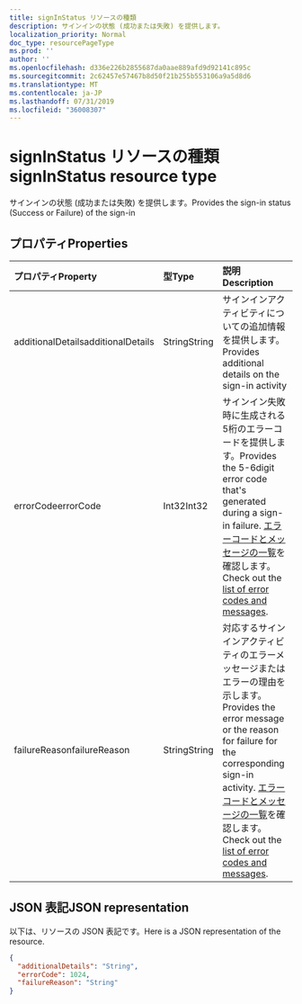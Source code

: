 ```yaml
---
title: signInStatus リソースの種類
description: サインインの状態 (成功または失敗) を提供します。
localization_priority: Normal
doc_type: resourcePageType
ms.prod: ''
author: ''
ms.openlocfilehash: d336e226b2855687da0aae889afd9d92141c895c
ms.sourcegitcommit: 2c62457e57467b8d50f21b255b553106a9a5d8d6
ms.translationtype: MT
ms.contentlocale: ja-JP
ms.lasthandoff: 07/31/2019
ms.locfileid: "36008307"
---
```

# <a name="signinstatus-resource-type"></a><span data-ttu-id="c594f-103">signInStatus リソースの種類</span><span class="sxs-lookup"><span data-stu-id="c594f-103">signInStatus resource type</span></span>
<span data-ttu-id="c594f-104">サインインの状態 (成功または失敗) を提供します。</span><span class="sxs-lookup"><span data-stu-id="c594f-104">Provides the sign-in status (Success or Failure) of the sign-in</span></span>



## <a name="properties"></a><span data-ttu-id="c594f-105">プロパティ</span><span class="sxs-lookup"><span data-stu-id="c594f-105">Properties</span></span>
| <span data-ttu-id="c594f-106">プロパティ</span><span class="sxs-lookup"><span data-stu-id="c594f-106">Property</span></span>     | <span data-ttu-id="c594f-107">型</span><span class="sxs-lookup"><span data-stu-id="c594f-107">Type</span></span>   |<span data-ttu-id="c594f-108">説明</span><span class="sxs-lookup"><span data-stu-id="c594f-108">Description</span></span>|
|:---------------|:--------|:----------|
|<span data-ttu-id="c594f-109">additionalDetails</span><span class="sxs-lookup"><span data-stu-id="c594f-109">additionalDetails</span></span>|<span data-ttu-id="c594f-110">String</span><span class="sxs-lookup"><span data-stu-id="c594f-110">String</span></span>|<span data-ttu-id="c594f-111">サインインアクティビティについての追加情報を提供します。</span><span class="sxs-lookup"><span data-stu-id="c594f-111">Provides additional details on the sign-in activity</span></span>|
|<span data-ttu-id="c594f-112">errorCode</span><span class="sxs-lookup"><span data-stu-id="c594f-112">errorCode</span></span>|<span data-ttu-id="c594f-113">Int32</span><span class="sxs-lookup"><span data-stu-id="c594f-113">Int32</span></span>|<span data-ttu-id="c594f-114">サインイン失敗時に生成される5桁のエラーコードを提供します。</span><span class="sxs-lookup"><span data-stu-id="c594f-114">Provides the 5-6digit error code that's generated during a sign-in failure.</span></span> <span data-ttu-id="c594f-115">[エラーコードとメッセージの一覧](https://docs.microsoft.com/en-us/azure/active-directory/active-directory-reporting-activity-sign-ins-errors)を確認します。</span><span class="sxs-lookup"><span data-stu-id="c594f-115">Check out the [list of error codes and messages](https://docs.microsoft.com/en-us/azure/active-directory/active-directory-reporting-activity-sign-ins-errors).</span></span>|
|<span data-ttu-id="c594f-116">failureReason</span><span class="sxs-lookup"><span data-stu-id="c594f-116">failureReason</span></span>|<span data-ttu-id="c594f-117">String</span><span class="sxs-lookup"><span data-stu-id="c594f-117">String</span></span>|<span data-ttu-id="c594f-118">対応するサインインアクティビティのエラーメッセージまたはエラーの理由を示します。</span><span class="sxs-lookup"><span data-stu-id="c594f-118">Provides the error message or the reason for failure for the corresponding sign-in activity.</span></span> <span data-ttu-id="c594f-119">[エラーコードとメッセージの一覧](https://docs.microsoft.com/en-us/azure/active-directory/active-directory-reporting-activity-sign-ins-errors)を確認します。</span><span class="sxs-lookup"><span data-stu-id="c594f-119">Check out the [list of error codes and messages](https://docs.microsoft.com/en-us/azure/active-directory/active-directory-reporting-activity-sign-ins-errors).</span></span>|

## <a name="json-representation"></a><span data-ttu-id="c594f-120">JSON 表記</span><span class="sxs-lookup"><span data-stu-id="c594f-120">JSON representation</span></span>

<span data-ttu-id="c594f-121">以下は、リソースの JSON 表記です。</span><span class="sxs-lookup"><span data-stu-id="c594f-121">Here is a JSON representation of the resource.</span></span>

<!-- {
  "blockType": "resource",
  "optionalProperties": [

  ],
  "@odata.type": "microsoft.graph.signInStatus"
}-->

```json
{
  "additionalDetails": "String",
  "errorCode": 1024,
  "failureReason": "String"
}

```

<!-- uuid: 8fcb5dbc-d5aa-4681-8e31-b001d5168d79
2015-10-25 14:57:30 UTC -->
<!-- {
  "type": "#page.annotation",
  "description": "signInStatus resource",
  "keywords": "",
  "section": "documentation",
  "tocPath": ""
}-->
